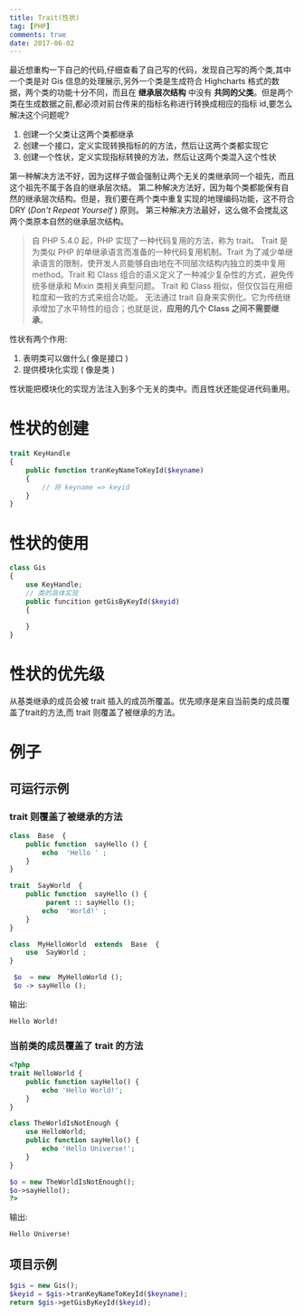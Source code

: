 ```yaml
---
title: Trait(性状)
tag: [PHP]
comments: true
date: 2017-06-02
---
```








最近想重构一下自己的代码,仔细查看了自己写的代码，发现自己写的两个类,其中一个类是对 Gis 信息的处理展示,另外一个类是生成符合 Highcharts 格式的数据，两个类的功能十分不同，而且在 **继承层次结构** 中没有 **共同的父类**。但是两个类在生成数据之前,都必须对前台传来的指标名称进行转换成相应的指标 id,要怎么解决这个问题呢?

1. 创建一个父类让这两个类都继承
2. 创建一个接口，定义实现转换指标的的方法，然后让这两个类都实现它
3. 创建一个性状，定义实现指标转换的方法，然后让这两个类混入这个性状

第一种解决方法不好，因为这样子做会强制让两个无关的类继承同一个祖先，而且这个祖先不属于各自的继承层次结。
第二种解决方法好，因为每个类都能保有自然的继承层次结构。但是，我们要在两个类中重复实现的地理编码功能，这不符合 DRY (*Don't Repeat Yourself* ) 原则。
第三种解决方法最好，这么做不会搅乱这两个类原本自然的继承层次结构。

>自 PHP 5.4.0 起，PHP 实现了一种代码复用的方法，称为 trait。
Trait 是为类似 PHP 的单继承语言而准备的一种代码复用机制。Trait 为了减少单继承语言的限制，使开发人员能够自由地在不同层次结构内独立的类中复用 method。Trait 和 Class 组合的语义定义了一种减少复杂性的方式，避免传统多继承和 Mixin 类相关典型问题。
Trait 和 Class 相似，但仅仅旨在用细粒度和一致的方式来组合功能。 无法通过 trait 自身来实例化。它为传统继承增加了水平特性的组合；也就是说，**应用的几个 Class 之间不需要继承**。

性状有两个作用:
1. 表明类可以做什么( 像是接口 )
2. 提供模块化实现 ( 像是类 )

性状能把模块化的实现方法注入到多个无关的类中。而且性状还能促进代码重用。

# 性状的创建

```php
trait KeyHandle
{
    public function tranKeyNameToKeyId($keyname)
    {
        // 将 keyname => keyid
    }
}
```

# 性状的使用

```php
class Gis
{
    use KeyHandle;
    // 类的具体实现
    public funcition getGisByKeyId($keyid)
    {
        
    }
}
```

# 性状的优先级

从基类继承的成员会被 trait 插入的成员所覆盖。优先顺序是来自当前类的成员覆盖了trait的方法,而 trait 则覆盖了被继承的方法。

# 例子

## 可运行示例

### trait 则覆盖了被继承的方法

```php
class  Base  {
    public function  sayHello () {
        echo  'Hello ' ;
    }
}

trait  SayWorld  {
    public function  sayHello () {
         parent :: sayHello ();
        echo  'World!' ;
    }
}

class  MyHelloWorld  extends  Base  {
    use  SayWorld ;
}

 $o  = new  MyHelloWorld ();
 $o -> sayHello ();
```
输出:

```shell
Hello World!
```

### 当前类的成员覆盖了 trait 的方法

```php
<?php
trait HelloWorld {
    public function sayHello() {
        echo 'Hello World!';
    }
}

class TheWorldIsNotEnough {
    use HelloWorld;
    public function sayHello() {
        echo 'Hello Universe!';
    }
}

$o = new TheWorldIsNotEnough();
$o->sayHello();
?>
```
输出:

```shell
Hello Universe!
```

## 项目示例

```php
$gis = new Gis();
$keyid = $gis->tranKeyNameToKeyId($keyname);
return $gis->getGisByKeyId($keyid);
```

